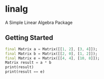 # linalg

A Simple Linear Algebra Package

## Getting Started

```dart
final Matrix a = Matrix([[1, 2], [3, 4]]);
final Matrix b = Matrix([[2, 0], [1, 2]]);
final Matrix e = Matrix([[4, 4], [10, 8]]);
Matrix result = a * b
print(result)
print(result == e)
```
